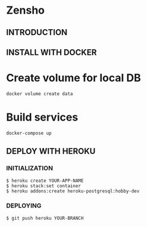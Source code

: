 # Zensho
## INTRODUCTION

## INSTALL WITH DOCKER

# Create volume for local DB
```
docker volume create data
```

# Build services
```
docker-compose up
```

## DEPLOY WITH HEROKU

### INITIALIZATION
```
$ heroku create YOUR-APP-NAME
$ heroku stack:set container
$ heroku addons:create heroku-postgresql:hobby-dev
```

### DEPLOYING
```
$ git push heroku YOUR-BRANCH
```